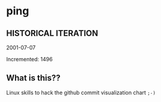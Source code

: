 # ping

## HISTORICAL ITERATION
2001-07-07

Incremented: 1496

## What is this?? 
Linux skills to hack the github commit visualization chart `;-)`
